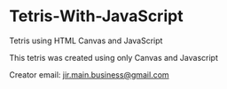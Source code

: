 # Tetris-With-JavaScript
Tetris using HTML Canvas and JavaScript

This tetris was created using only Canvas and Javascript

Creator email: jir.main.business@gmail.com


